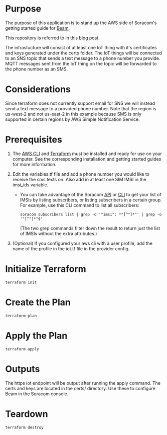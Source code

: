 # Purpose
The purpose of this application is to stand up the AWS side of Soracom's getting started guide for [Beam](https://developers.soracom.io/en/start/aws/beam-iotcore/). 

This repository is referred to in [this blog post](https://www.soracom.io/blog/automating-cloud-infrastructure-terraform-soracom/).

The infrastucture will consist of at least one IoT thing with it's certificates and keys generated under the certs folder. The IoT things will be connected to an SNS topic that sends a text message to a phone number you provide. MQTT messages sent from the IoT thing on the topic will be forwarded to the phone number as an SMS.

# Considerations
Since terraform does not currently support email for SNS we will instead send a text message to a provided phone number. Note that the region is us-west-2 and not us-east-2 in this example because SMS is only supported in certain regions by AWS Simple Notification Service. 

# Prerequisites
1. The [AWS CLI](https://aws.amazon.com/cli/) and [Terraform](https://learn.hashicorp.com/terraform/getting-started/install) must be installed and ready for use on your computer. See the corresponding installation and getting started guides for more information. 

2. Edit the variables.tf file and add a phone number you would like to receive the sms texts on. Also add in at least one SIM IMSI in the imsi_ids variable.  

    - You can take advantage of the Soracom [API](https://developers.soracom.io/en/api/) or [CLI](https://github.com/soracom/soracom-cli/releases) to get your list of IMSIs by listing subscribers, or listing subscribers in a certain group. For example, use this CLI command to list all subscribers:

        `soracom subscribers list | grep -o '"imsi": *"[^"]*"' | grep -o '"[^"]*"$'`

        (The two grep commands filter down the result to return just the list of IMSIs without the extra attributes.)

3. (Optional) If you configured your aws cli with a user profile, add the name of the profile in the iot.tf file in the provider config. 

# Initialize Terraform 
`terraform init`

# Create the Plan
`terraform plan`

# Apply the Plan
`terraform apply`

# Outputs
The https iot endpoint will be output after running the apply command. The certs and keys are located in the certs/ directory. Use these to configure Beam in the Soracom console.

# Teardown
`terraform destroy`